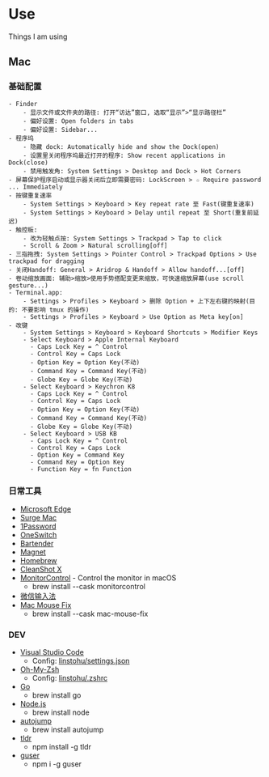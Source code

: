 # Use

Things I am using

## Mac

### 基础配置

```
- Finder
    - 显示文件或文件夹的路径: 打开“访达”窗口, 选取“显示”>“显示路径栏”
    - 偏好设置: Open folders in tabs
    - 偏好设置: Sidebar...
- 程序坞
    - 隐藏 dock: Automatically hide and show the Dock(open)
    - 设置里关闭程序坞最近打开的程序: Show recent applications in Dock(close)
    - 禁用触发角: System Settings > Desktop and Dock > Hot Corners
- 屏幕保护程序启动或显示器关闭后立即需要密码: LockScreen > ☆ Require password ... Immediately
- 按键重复速率
    - System Settings > Keyboard > Key repeat rate 至 Fast(键重复速率)
    - System Settings > Keyboard > Delay until repeat 至 Short(重复前延迟)
- 触控板:
    - 改为轻触点按: System Settings > Trackpad > Tap to click
    - Scroll & Zoom > Natural scrolling[off]
- 三指拖拽: System Settings > Pointer Control > Trackpad Options > Use trackpad for dragging
- 关闭Handoff: General > Aridrop & Handoff > Allow handoff...[off]
- 卷动缩放画面: 辅助>缩放>使用手势搭配变更来缩放，可快速缩放屏幕(use scroll gesture...)
- Terminal.app:
    - Settings > Profiles > Keyboard > 删除 Option + 上下左右键的映射(目的: 不要影响 tmux 的操作)
    - Settings > Profiles > Keyboard > Use Option as Meta key[on]
- 改键
    - System Settings > Keyboard > Keyboard Shortcuts > Modifier Keys
    - Select Keyboard > Apple Internal Keyboard
      - Caps Lock Key = ^ Control
      - Control Key = Caps Lock
      - Option Key = Option Key(不动)
      - Command Key = Command Key(不动)
      - Globe Key = Globe Key(不动)
    - Select Keyboard > Keychron K8
      - Caps Lock Key = ^ Control
      - Control Key = Caps Lock
      - Option Key = Option Key(不动)
      - Command Key = Command Key(不动)
      - Globe Key = Globe Key(不动)
    - Select Keyboard > USB KB
      - Caps Lock Key = ^ Control
      - Control Key = Caps Lock
      - Option Key = Command Key
      - Command Key = Option Key
      - Function Key = fn Function
```

### 日常工具

- [Microsoft Edge](https://www.microsoft.com/edge)
- [Surge Mac](https://nssurge.com/)
- [1Password](https://1password.com/downloads/mac/)
- [OneSwitch](https://fireball.studio/oneswitch/)
- [Bartender](https://www.macbartender.com/)
- [Magnet](https://magnet.crowdcafe.com/)
- [Homebrew](https://brew.sh/)
- [CleanShot X](https://cleanshot.com/)
- [MonitorControl](https://github.com/MonitorControl/MonitorControl) - Control the monitor in macOS
  - brew install --cask monitorcontrol
- [微信输入法](https://z.weixin.qq.com/)
- [Mac Mouse Fix](https://mousefix.org/)
  - brew install --cask mac-mouse-fix

### DEV

- [Visual Studio Code](https://code.visualstudio.com/)
  - Config: [linstohu/settings.json](https://github.com/linstohu/use/blob/main/settings.json)
- [Oh-My-Zsh](https://ohmyz.sh/)
  - Config: [linstohu/.zshrc](https://github.com/linstohu/use/blob/main/.zshrc)
- [Go](https://go.dev/)
  - brew install go
- [Node.js](https://nodejs.org/)
  - brew install node
- [autojump](https://github.com/wting/autojump)
  - brew install autojump
- [tldr](https://tldr.sh)
  - npm install -g tldr
- [guser](https://github.com/krnsk0/guser)
  - npm i -g guser
